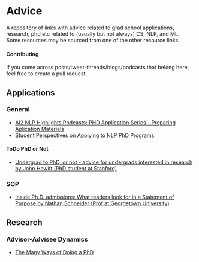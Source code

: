# Advice
A repository of links with advice related to grad school applications, research, phd etc related to (usually but not always) CS, NLP, and ML. Some resources may be sourced from one of the other resource links.

#### Contributing
If you come across posts/tweet-threads/blogs/podcasts that belong here, feel free to create a pull request.

## Applications

### General
* [AI2 NLP Highlights Podcasts: PHD Application Series - Preparing Aplication Materials](https://soundcloud.com/nlp-highlights/133-phd-application-series-preparing-application-materials-with-nathan-schneider-and-roma-patel)
* [Student Perspectives on Applying to NLP PhD Programs](https://blog.nelsonliu.me/2019/10/24/student-perspectives-on-applying-to-nlp-phd-programs/)

#### ToDo PhD or Not
* [Undergrad to PhD, or not - advice for undergrads interested in research by John Hewitt (PhD student at Stanford)](https://nlp.stanford.edu//~johnhew//undergrad-researchers.html)

### SOP
* [Inside Ph.D. admissions: What readers look for in a Statement of Purpose by Nathan Schneider (Prof at Georgetown University)](https://nschneid.medium.com/inside-ph-d-admissions-what-readers-look-for-in-a-statement-of-purpose-3db4e6081f80)



## Research

### Advisor-Advisee Dynamics
* [The Many Ways of Doing a PhD](http://confluence.ias.ac.in/the-many-ways-of-doing-a-phd/)
